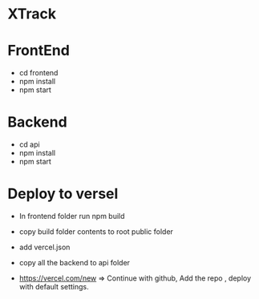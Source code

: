 # XTrack


# FrontEnd
* cd frontend
* npm install
* npm start

# Backend
* cd api
* npm install 
* npm start

# Deploy to versel
* In frontend  folder run npm build
* copy build folder contents  to  root public folder

* add vercel.json

* copy all the backend to api folder 

* https://vercel.com/new   => Continue with github, Add the repo , deploy with default settings.